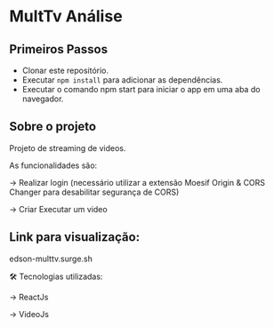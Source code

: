 # MultTv Análise

## Primeiros Passos

* Clonar este repositório.
* Executar `npm install` para adicionar as dependências.
* Executar o comando npm start para iniciar o app em uma aba do navegador.

## Sobre o projeto

Projeto de streaming de videos.

As funcionalidades são:

→ Realizar login (necessário utilizar a extensão Moesif Origin & CORS Changer para desabilitar segurança de CORS)

→ Criar Executar um video

## Link para visualização:
edson-multtv.surge.sh

🛠️ Tecnologias utilizadas:

→ ReactJs

→ VideoJs

